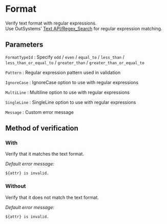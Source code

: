 # Format

Verify text format with regular expressions.  
Use OutSystems' [Text API/Regex_Search](https://success.outsystems.com/Documentation/11/Reference/OutSystems_APIs/Text_API#Regex_Search) for regular expression matching.

## Parameters

`FormatTypeId`
:   Specify `odd` / `even` / `equal_to` / `less_than` / `less_than_or_equal_to` / `greater_than` / `greater_than_or_equal_to`

`Pattern`
:   Regular expression pattern used in validation

`IgnoreCase`
:   IgnoreCase option to use with regular expressions

`MultiLine`
:   Multiline option to use with regular expressions

`SingleLine`
:   SingleLine option to use with regular expressions

`Message`
:   Custom error message

## Method of verification

### With

Verify that it matches the text format.

_Default error message:_

    ${attr} is invalid.

### Without

Verify that it does not match the text format.

_Default error message:_

    ${attr} is invalid.
